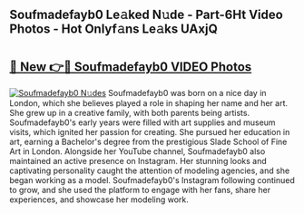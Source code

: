 ## Soufmadefayb0 Le𝚊ked N𝚞de - Part-6Ht Video Photos - Hot Onlyf𝚊ns Le𝚊ks UAxjQ

# <h2><a href="http://ab87117.deff.icu/?id=Soufmadefayb0">🔗 New 👉🔴 Soufmadefayb0 VIDEO Photos</a></h2>

[![Soufmadefayb0 N𝚞des](https://i.imgur.com/rIISA9y.gif)](http://ab87117.deff.icu/?id=Soufmadefayb0)
Soufmadefayb0 was born on a nice day in London, which she believes played a role in shaping her name and her art. She grew up in a creative family, with both parents being artists. Soufmadefayb0's early years were filled with art supplies and museum visits, which ignited her passion for creating. She pursued her education in art, earning a Bachelor's degree from the prestigious Slade School of Fine Art in London. Alongside her YouTube channel, Soufmadefayb0 also maintained an active presence on Instagram. Her stunning looks and captivating personality caught the attention of modeling agencies, and she began working as a model. Soufmadefayb0's Instagram following continued to grow, and she used the platform to engage with her fans, share her experiences, and showcase her modeling work.
